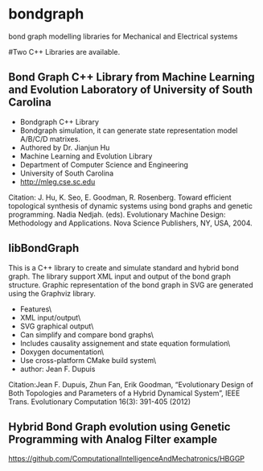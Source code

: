 # bondgraph
bond graph modelling libraries for Mechanical and Electrical systems


#Two C++ Libraries are available.


## Bond Graph C++ Library from Machine Learning and Evolution Laboratory of University of South Carolina

* Bondgraph C++ Library
* Bondgraph simulation, it can generate state representation model A/B/C/D matrixes.
* Authored by Dr. Jianjun Hu
* Machine Learning and Evolution Library
* Department of Computer Science and Engineering
* University of South Carolina
* http://mleg.cse.sc.edu

Citation: J. Hu, K. Seo, E. Goodman, R. Rosenberg. Toward efficient topological synthesis of dynamic systems using bond graphs and genetic programming. Nadia Nedjah. (eds). Evolutionary Machine Design: Methodology and Applications. Nova Science Publishers, NY, USA, 2004. 


## libBondGraph
This is a C++ library to create and simulate standard and hybrid bond graph. The library support XML input and output of the bond graph structure. Graphic representation of the bond graph in SVG are generated using the Graphviz library. 

* Features\\
* XML input/output\\
* SVG graphical output\\
* Can simplify and compare bond graphs\\
* Includes causality assignement and state equation formulation\\
* Doxygen documentation\\
* Use cross-platform CMake build system\\
* author: Jean F. Dupuis

Citation:Jean F. Dupuis, Zhun Fan, Erik Goodman, “Evolutionary Design of Both Topologies and Parameters of a Hybrid Dynamical System”, IEEE Trans. Evolutionary Computation 16(3): 391-405 (2012)


## Hybrid Bond Graph evolution using Genetic Programming with Analog Filter example

https://github.com/ComputationalIntelligenceAndMechatronics/HBGGP

